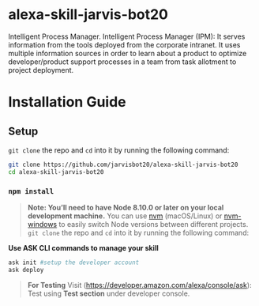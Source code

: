 # alexa-skill-jarvis-bot20
Intelligent Process Manager. Intelligent Process Manager (IPM): It serves information from the tools deployed from the corporate intranet. It uses multiple information sources in order to learn about a product to optimize developer/product support processes in a team from task allotment to project deployment.

# Installation Guide

## Setup
`git clone` the repo and `cd` into it by running the following command:
```bash
git clone https://github.com/jarvisbot20/alexa-skill-jarvis-bot20
cd alexa-skill-jarvis-bot20
```
### `npm install`

> **Note: You’ll need to have Node 8.10.0 or later on your local development machine.** You can use [nvm](https://github.com/creationix/nvm#installation) (macOS/Linux) or [nvm-windows](https://github.com/coreybutler/nvm-windows#node-version-manager-nvm-for-windows) to easily switch Node versions between different projects.
`git clone` the repo and `cd` into it by running the following command:


**Use ASK CLI commands to manage your skill**

```bash
ask init #setup the developer account
ask deploy
```
> **For Testing** Visit (https://developer.amazon.com/alexa/console/ask):
Test using **Test section** under developer console.
